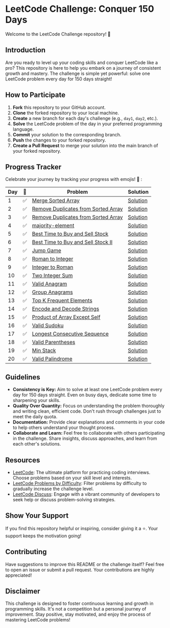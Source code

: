 # LeetCode Challenge: Conquer 150 Days

Welcome to the LeetCode Challenge repository! 🚀

## Introduction

Are you ready to level up your coding skills and conquer LeetCode like a pro? This repository is here to help you embark on a journey of consistent growth and mastery. The challenge is simple yet powerful: solve one LeetCode problem every day for 150 days straight!

## How to Participate

1. **Fork** this repository to your GitHub account.
2. **Clone** the forked repository to your local machine.
3. **Create** a new branch for each day's challenge (e.g., `day1`, `day2`, etc.).
4. **Solve** the LeetCode problem of the day in your preferred programming language.
5. **Commit** your solution to the corresponding branch.
6. **Push** the changes to your forked repository.
7. **Create a Pull Request** to merge your solution into the main branch of your forked repository.

## Progress Tracker

Celebrate your journey by tracking your progress with emojis! 🎉 :

| Day | 🌟 | Problem | Solution |
| --- | -- | ------- | -------- |
| 1   | ✅ | [Merge Sorted Array](https://leetcode.com/problems/merge-sorted-array/description/?envType=study-plan-v2&envId=top-interview-150) | [Solution](https://github.com/ElMehdiiiii/leetcode/blob/main/merge_sorted_array.py) |
| 2   | ✅ | [Remove Duplicates from Sorted Array](https://leetcode.com/problems/remove-duplicates-from-sorted-array/description/?envType=study-plan-v2&envId=top-interview-150) | [Solution](https://github.com/ElMehdiiiii/leetcode/blob/main/merge_sorted_array.py)|
| 3 | ✅ | [Remove Duplicates from Sorted Array](https://leetcode.com/problems/remove-duplicates-from-sorted-array-ii/description/?envType=study-plan-v2&envId=top-interview-150) | [Solution](https://github.com/ElMehdiiiii/leetcode/blob/main/emove-duplicates-from-sorted-array-ii.py) |
| 4 | ✅ | [majority-element](https://leetcode.com/problems/majority-element/?envType=study-plan-v2&envId=top-interview-150) | [Solution](https://github.com/ElMehdiiiii/leetcode/blob/main/majority-element.py) |
| 5 | ✅ | [Best Time to Buy and Sell Stock](https://leetcode.com/problems/best-time-to-buy-and-sell-stock/description/?envType=study-plan-v2&envId=top-interview-150) | [Solution](https://github.com/ElMehdiiiii/leetcode/blob/main/Best%20Time%20to%20Buy%20and%20Sell%20Stock.py) |
| 6 | ✅ | [Best Time to Buy and Sell Stock II](https://leetcode.com/problems/best-time-to-buy-and-sell-stock-ii/?envType=study-plan-v2&envId=top-interview-150) | [Solution](https://github.com/ElMehdiiiii/leetcode/blob/main/Best%20Time%20to%20Buy%20and%20Sell%20Stock%20ll.py) |
| 7 | ✅ | [Jump Game](https://leetcode.com/problems/jump-game/description/?envType=study-plan-v2&envId=top-interview-150) | [Solution](https://github.com/ElMehdiiiii/leetcode/blob/main/jump-game.py) |
| 8 | ✅ | [Roman to Integer](https://leetcode.com/problems/roman-to-integer/?envType=study-plan-v2&envId=top-interview-150) | [Solution](https://github.com/ElMehdiiiii/leetcode/blob/main/Roman%20to%20Integer) |
| 9 | ✅ | [Integer to Roman](https://leetcode.com/problems/integer-to-roman/description/?envType=study-plan-v2&envId=top-interview-150) | [Solution](https://github.com/ElMehdiiiii/leetcode/blob/main/Integer%20to%20Roman.py) |
| 10 | ✅ | [Two Integer Sum](https://leetcode.com/problems/two-sum/description/) | [Solution](https://github.com/elafkaihi/leetcode/blob/main/Two%20Sum.py) |
| 11 | ✅ | [Valid Anagram](https://leetcode.com/problems/valid-anagram/description/) | [Solution](https://github.com/elafkaihi/leetcode/blob/main/Valid_Anagram.py) |
| 12 | ✅ | [Group Anagrams](https://leetcode.com/problems/group-anagrams/description/) | [Solution](https://github.com/elafkaihi/leetcode/blob/main/Anagram_Groups.py) |
| 13 | ✅ | [Top K Frequent Elements](https://leetcode.com/problems/top-k-frequent-elements/description/) | [Solution](https://github.com/elafkaihi/leetcode/blob/main/top-k-elements-in-list.py) |
| 14 | ✅ | [Encode and Decode Strings](https://leetcode.com/problems/encode-and-decode-strings/description/) | [Solution](https://github.com/elafkaihi/leetcode/blob/main/string-encode-and-decode.py) |
| 15 | ✅ | [Product of Array Except Self](https://leetcode.com/problems/product-of-array-except-self/description/) | [Solution](https://github.com/elafkaihi/leetcode/blob/main/products-of-array-discluding-self.py) |
| 16 | ✅ | [Valid Sudoku](https://leetcode.com/problems/valid-sudoku/description/) | [Solution](https://github.com/elafkaihi/leetcode/blob/main/valid-sudoku.py) |
| 17 | ✅ | [Longest Consecutive Sequence](https://leetcode.com/problems/longest-consecutive-sequence/description/) | [Solution](https://github.com/elafkaihi/leetcode/blob/main/longest-consecutive-sequence.py) |
| 18 | ✅ | [Valid Parentheses](https://leetcode.com/problems/valid-parentheses/description/) | [Solution](https://github.com/elafkaihi/leetcode/blob/main/validate_parentheses.py) |
| 19 | ✅ | [Min Stack](https://leetcode.com/problems/min-stack/description/) | [Solution](https://github.com/elafkaihi/leetcode/blob/main/minimum-stack.py) |
| 20 | ✅ | [Valid Palindrome](https://leetcode.com/problems/valid-palindrome/description/) | [Solution](https://github.com/elafkaihi/leetcode/blob/main/is-palindrome.py) |



## Guidelines

- **Consistency is Key:** Aim to solve at least one LeetCode problem every day for 150 days straight. Even on busy days, dedicate some time to sharpening your skills.
- **Quality Over Quantity:** Focus on understanding the problem thoroughly and writing clean, efficient code. Don't rush through challenges just to meet the daily quota.
- **Documentation:** Provide clear explanations and comments in your code to help others understand your thought process.
- **Collaborate and Learn:** Feel free to collaborate with others participating in the challenge. Share insights, discuss approaches, and learn from each other's solutions.

## Resources

- [LeetCode](https://leetcode.com/): The ultimate platform for practicing coding interviews. Choose problems based on your skill level and interests.
- [LeetCode Problems by Difficulty](https://leetcode.com/studyplan/top-interview-150/): Filter problems by difficulty to gradually increase the challenge level.
- [LeetCode Discuss](https://leetcode.com/discuss/): Engage with a vibrant community of developers to seek help or discuss problem-solving strategies.

## Show Your Support

If you find this repository helpful or inspiring, consider giving it a ⭐️. Your support keeps the motivation going!

## Contributing

Have suggestions to improve this README or the challenge itself? Feel free to open an issue or submit a pull request. Your contributions are highly appreciated!

## Disclaimer

This challenge is designed to foster continuous learning and growth in programming skills. It's not a competition but a personal journey of improvement. Stay positive, stay motivated, and enjoy the process of mastering LeetCode problems!
